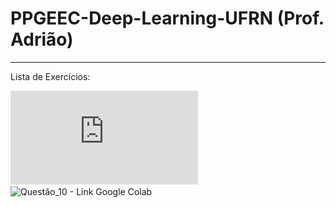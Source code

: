 # PPGEEC-Deep-Learning-UFRN (Prof. Adrião)

-----------------------------------------------------------------------------------------------
Lista de Exercícios:

![1° Lista](https://github.com/alessandropequeno/PPGEEC-Deep-Learning-UFRN/blob/main/lista%20de%20deep%20learning.pdf)
![Questão_10 - Link Google Colab]()
